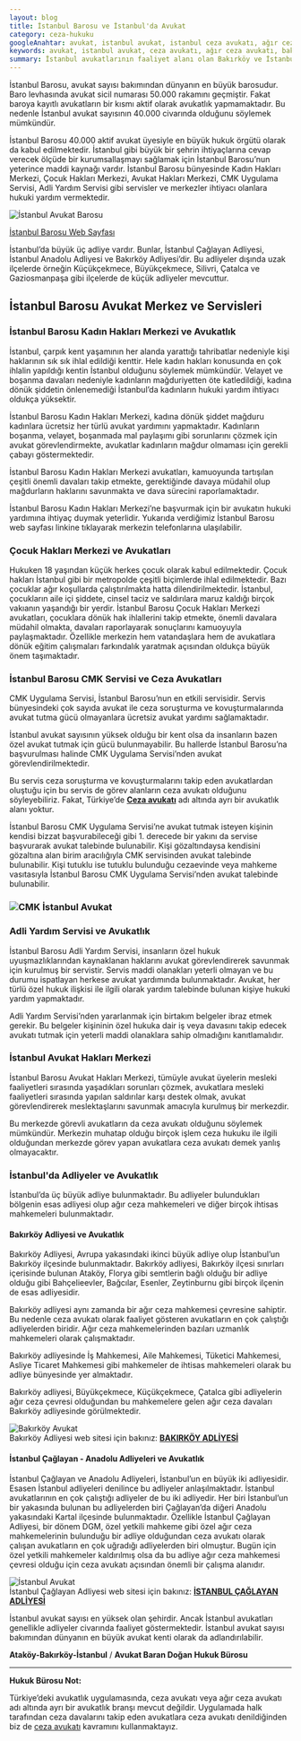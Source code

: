 ```yaml
---
layout: blog
title: İstanbul Barosu ve İstanbul'da Avukat 
category: ceza-hukuku
googleAnahtar: avukat, istanbul avukat, istanbul ceza avukatı, ağır ceza avukatı, bakırköy avukat, ataköy avukat, istanbul adliyesi, bakırköy adliyesi, istanbul barosu, hukuk bürosu
keywords: avukat, istanbul avukat, ceza avukatı, ağır ceza avukatı, bakırköy avukat, ataköy avukat, istanbul adliyesi, bakırköy adliyesi, istanbul barosu, hukuk bürosu
summary: İstanbul avukatlarının faaliyet alanı olan Bakırköy ve İstanbul Adliyeleri tanıtılmış, Bakırköy ve İstanbul adliyelerinin özellikleri, İstanbul Barosu ve İstanbul'da Avukat, Avukat Hakları Merkezi gibi merkezler anlatılmıştır.
---
```





İstanbul Barosu, avukat sayısı bakımından dünyanın en büyük barosudur. Baro levhasında avukat sicil numarası 50.000 rakamını geçmiştir. Fakat baroya kayıtlı avukatların bir kısmı aktif olarak avukatlık yapmamaktadır. Bu nedenle İstanbul avukat sayısının 40.000 civarında olduğunu söylemek mümkündür.

İstanbul Barosu 40.000 aktif avukat üyesiyle en büyük hukuk örgütü olarak da kabul edilmektedir. İstanbul gibi büyük bir şehrin ihtiyaçlarına cevap verecek ölçüde bir kurumsallaşmayı sağlamak için İstanbul Barosu’nun yeterince maddi kaynağı vardır. İstanbul Barosu bünyesinde Kadın Hakları Merkezi, Çocuk Hakları Merkezi, Avukat Hakları Merkezi, CMK Uygulama Servisi, Adli Yardım Servisi gibi servisler ve merkezler ihtiyacı olanlara hukuki yardım vermektedir.

![İstanbul Avukat Barosu](http://i.hizliresim.com/d21pDp.jpg "İstanbul Barosu") 

[İstanbul Barosu Web Sayfası](http://www.istanbulbarosu.org.tr/)

İstanbul’da büyük üç adliye vardır. Bunlar, İstanbul Çağlayan Adliyesi, İstanbul Anadolu Adliyesi ve Bakırköy Adliyesi’dir. Bu adliyeler dışında uzak ilçelerde örneğin Küçükçekmece, Büyükçekmece, Silivri, Çatalca ve Gaziosmanpaşa gibi ilçelerde de küçük adliyeler mevcuttur. 

## İstanbul Barosu Avukat Merkez ve Servisleri

### İstanbul Barosu Kadın Hakları Merkezi ve Avukatlık

İstanbul, çarpık kent yaşamının her alanda yarattığı tahribatlar nedeniyle kişi haklarının sık sık ihlal edildiği kenttir. Hele kadın hakları konusunda en çok ihlalin yapıldığı kentin İstanbul olduğunu söylemek mümkündür. Velayet ve boşanma davaları nedeniyle kadınların mağduriyetten öte katledildiği, kadına dönük şiddetin önlenemediği İstanbul’da kadınların hukuki yardım ihtiyacı oldukça yüksektir.

İstanbul Barosu Kadın Hakları Merkezi, kadına dönük şiddet mağduru kadınlara ücretsiz her türlü avukat yardımını yapmaktadır. Kadınların boşanma, velayet, boşanmada mal paylaşımı gibi sorunlarını çözmek için avukat görevlendirmekte, avukatlar kadınların mağdur olmaması için gerekli çabayı göstermektedir.

İstanbul Barosu Kadın Hakları Merkezi avukatları, kamuoyunda tartışılan çeşitli önemli davaları takip etmekte, gerektiğinde davaya müdahil olup mağdurların haklarını savunmakta ve dava sürecini raporlamaktadır.

İstanbul Barosu Kadın Hakları Merkezi’ne başvurmak için bir avukatın hukuki yardımına ihtiyaç duymak yeterlidir. Yukarıda verdiğimiz İstanbul Barosu web sayfası linkine tıklayarak merkezin telefonlarına ulaşılabilir.

### Çocuk Hakları Merkezi ve Avukatları

Hukuken 18 yaşından küçük herkes çocuk olarak kabul edilmektedir. Çocuk hakları İstanbul gibi bir metropolde çeşitli biçimlerde ihlal edilmektedir. Bazı çocuklar ağır koşullarda çalıştırılmakta hatta dilendirilmektedir. İstanbul, çocukların aile içi şiddete, cinsel taciz ve saldırılara maruz kaldığı birçok vakıanın yaşandığı bir yerdir. İstanbul Barosu Çocuk Hakları Merkezi avukatları, çocuklara dönük hak ihlallerini takip etmekte, önemli davalara müdahil olmakta, davaları raporlayarak sonuçlarını kamuoyuyla paylaşmaktadır. Özellikle merkezin hem vatandaşlara hem de avukatlara dönük eğitim çalışmaları farkındalık yaratmak açısından oldukça büyük önem taşımaktadır.

### İstanbul Barosu CMK Servisi ve Ceza Avukatları

CMK Uygulama Servisi, İstanbul Barosu’nun en etkili servisidir. Servis bünyesindeki çok sayıda avukat ile ceza soruşturma ve kovuşturmalarında avukat tutma gücü olmayanlara ücretsiz avukat yardımı sağlamaktadır.

İstanbul avukat sayısının yüksek olduğu bir kent olsa da insanların bazen özel avukat tutmak için gücü bulunmayabilir. Bu hallerde İstanbul Barosu’na başvurulması halinde CMK Uygulama Servisi’nden avukat görevlendirilmektedir.

Bu servis ceza soruşturma ve kovuşturmalarını takip eden avukatlardan oluştuğu için bu servis de görev alanların ceza avukatı olduğunu söyleyebiliriz. Fakat, Türkiye’de [**Ceza avukatı**](https://barandogan.av.tr/blog/ceza-hukuku/ceza-avukatinin-islevi.html) adı altında ayrı bir avukatlık alanı yoktur.

İstanbul Barosu CMK Uygulama Servisi’ne avukat tutmak isteyen kişinin kendisi bizzat başvurabileceği gibi 1. derecede bir yakını da servise başvurarak avukat talebinde bulunabilir. Kişi gözaltındaysa kendisini gözaltına alan birim aracılığıyla CMK servisinden    avukat talebinde bulunabilir. Kişi tutuklu ise tutuklu bulunduğu cezaevinde veya mahkeme vasıtasıyla İstanbul Barosu CMK Uygulama Servisi’nden avukat talebinde bulunabilir.

### ![CMK İstanbul Avukat](http://i.hizliresim.com/po7gMq.jpg "İstanbul CMK Avukatlık Sistemi")


### Adli Yardım Servisi ve Avukatlık

İstanbul Barosu Adli Yardım Servisi, insanların özel hukuk uyuşmazlıklarından kaynaklanan haklarını avukat görevlendirerek savunmak için kurulmuş bir servistir. Servis maddi olanakları yeterli olmayan ve bu durumu ispatlayan herkese avukat yardımında bulunmaktadır. Avukat, her türlü özel hukuk ilişkisi ile ilgili olarak yardım talebinde bulunan kişiye hukuki yardım yapmaktadır.

Adli Yardım Servisi’nden yararlanmak için birtakım belgeler ibraz etmek gerekir. Bu belgeler kişininin özel hukuka dair iş veya davasını takip edecek avukatı tutmak için yeterli maddi olanaklara sahip olmadığını kanıtlamalıdır.

### İstanbul Avukat Hakları Merkezi

İstanbul Barosu Avukat Hakları Merkezi, tümüyle avukat üyelerin mesleki faaliyetleri sırasında yaşadıkları sorunları çözmek, avukatlara mesleki faaliyetleri sırasında yapılan saldırılar karşı destek olmak, avukat görevlendirerek meslektaşlarını savunmak amacıyla kurulmuş bir merkezdir.

Bu merkezde görevli avukatların da ceza avukatı olduğunu söylemek mümkündür. Merkezin muhatap olduğu birçok işlem ceza hukuku ile ilgili olduğundan merkezde görev yapan avukatlara ceza avukatı demek yanlış olmayacaktır.

### İstanbul'da  Adliyeler ve Avukatlık

İstanbul’da üç büyük adliye bulunmaktadır. Bu adliyeler bulundukları bölgenin esas adliyesi olup ağır ceza mahkemeleri ve diğer birçok ihtisas mahkemeleri bulunmaktadır.

#### Bakırköy Adliyesi ve Avukatlık

Bakırköy Adliyesi, Avrupa yakasındaki ikinci büyük adliye olup İstanbul’un Bakırköy ilçesinde bulunmaktadır. Bakırköy adliyesi, Bakırköy ilçesi sınırları içerisinde bulunan Ataköy, Florya gibi semtlerin bağlı olduğu bir adliye olduğu gibi Bahçelieevler, Bağcılar, Esenler, Zeytinburnu gibi birçok ilçenin de esas adliyesidir. 

Bakırköy adliyesi aynı zamanda bir ağır ceza mahkemesi çevresine sahiptir. Bu nedenle ceza avukatı olarak faaliyet gösteren avukatların en çok çalıştığı adliyelerden biridir. Ağır ceza mahkemelerinden bazıları uzmanlık mahkemeleri olarak çalışmaktadır.

Bakırköy adliyesinde İş Mahkemesi, Aile Mahkemesi, Tüketici Mahkemesi, Asliye Ticaret Mahkemesi gibi mahkemeler de ihtisas mahkemeleri olarak bu adliye bünyesinde yer almaktadır.

Bakırköy adliyesi, Büyükçekmece, Küçükçekmece, Çatalca gibi adliyelerin ağır ceza çevresi olduğundan bu mahkemelere gelen ağır ceza davaları Bakırköy adliyesinde görülmektedir.

![Bakırköy Avukat](http://i.hizliresim.com/d21pJn.jpg "Bakırköy Adliyesi ve Avukatlık")        
Bakırköy Adliyesi web sitesi için bakınız: [**BAKIRKÖY ADLİYESİ**](http://www.bakirkoy.adalet.gov.tr/)

#### İstanbul Çağlayan - Anadolu Adliyeleri ve Avukatlık

İstanbul Çağlayan ve Anadolu Adliyeleri, İstanbul’un en büyük iki adliyesidir. Esasen İstanbul adliyeleri denilince bu adliyeler anlaşılmaktadır. İstanbul avukatlarının en çok çalıştığı adliyeler de bu iki adliyedir. Her biri İstanbul’un bir yakasında bulunan bu adliyelerden biri Çağlayan’da diğeri Anadolu yakasındaki Kartal ilçesinde bulunmaktadır. 
Özellikle İstanbul Çağlayan Adliyesi, bir dönem DGM, özel yetkili mahkeme gibi özel ağır ceza mahkemelerinin bulunduğu bir adliye olduğundan ceza avukatı olarak çalışan avukatların en çok uğradığı adliyelerden biri olmuştur. Bugün için özel yetkili mahkemeler kaldırılmış olsa da bu adliye ağır ceza mahkemesi çevresi olduğu için ceza avukatı açısından önemli bir çalışma alanıdır.

![İstanbul Avukat](http://i.hizliresim.com/lyMlak.jpg "İstanbul Adliyesi ve Avukatlık")          
İstanbul Çağlayan Adliyesi web sitesi için bakınız: [**İSTANBUL ÇAĞLAYAN ADLİYESİ**](http://www.istanbul.adalet.gov.tr/)

İstanbul avukat sayısı en yüksek olan şehirdir. Ancak İstanbul avukatları genellikle adliyeler civarında faaliyet göstermektedir. İstanbul avukat sayısı bakımından dünyanın en büyük avukat kenti olarak da adlandırılabilir.

**Ataköy-Bakırköy-İstanbul** / **Avukat Baran Doğan Hukuk Bürosu**

______________________________________________________________________________________________________________________________________

**Hukuk Bürosu Not:**

Türkiye’deki avukatlık uygulamasında, ceza avukatı veya ağır ceza avukatı adı altında ayrı bir avukatlık branşı mevcut değildir. Uygulamada halk tarafından ceza davalarını takip eden avukatlara ceza avukatı denildiğinden biz de [ceza avukatı](https://barandogan.av.tr/blog/ceza-hukuku/ceza-avukatinin-islevi.html) kavramını kullanmaktayız.

